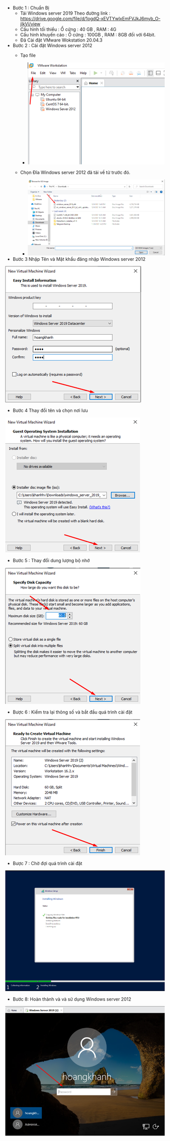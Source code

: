 - Bước 1 : Chuẩn Bị 
    + Tải Windows server 2019 Theo đường link : https://drive.google.com/file/d/1ogdQ-xEVTYwlxEmFVJkJ6myb_O-jlkVi/view 
    + Cấu hình tối thiểu : Ổ cứng : 40 GB , RAM : 4G
    + Cấu hình khuyến cáo : Ổ cứng : 100GB , RAM : 8GB đối với 64bit.
    + Đã Cài đặt VMware Wokstation 20.04.3
- Bước 2 : Cài đặt Windows server 2012
   + Tạo file
        - <img src = "../img/Screenshot_1.png">
        
    + Chọn Đĩa Windows server 2012 đã tải về từ trước đó.
        - <img src = "../img/Screenshot_4.png">
- Bước 3 Nhập Tên và Mật khẩu đăng nhập Windows server 2012
<img src = "../img/Screenshot_6.png">

- Bước 4 Thay đổi tên và chọn nơi lưu
<img src = "../img/Screenshot_5.png">

- Bước 5 : Thay đổi dung lượng bộ nhớ 
<img src = "../img/Screenshot_8.png">

- Bược 6 : Kiểm tra lại thông số và bắt đầu quá trình cài đặt
<img src = "../img/Screenshot_9.png">

- Bược 7 : Chờ đợi quá trình cài đặt 
<img src = "../img/Screenshot_10.png">

- Bước 8: Hoàn thành và và sử dụng Windows server 2012
<img src = "../img/Screenshot_11.png">
